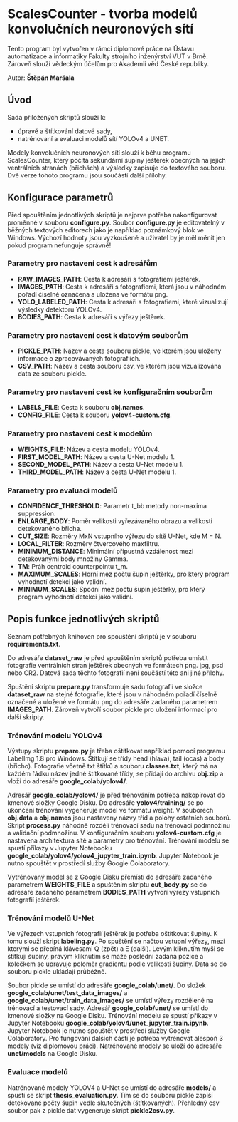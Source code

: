 # **ScalesCounter** - tvorba modelů konvolučních neuronových sítí
Tento program byl vytvořen v rámci diplomové práce na Ústavu automatizace a informatiky Fakulty strojního inženýrství VUT v Brně. Zároveň slouží vědeckým účelům pro Akademii věd České republiky.

Autor: **Štěpán Maršala**

## Úvod
Sada přiložených skriptů slouží k:
- úpravě a štítkování datové sady,
- natrénovaní a evaluaci modelů sítí YOLOv4 a UNET.

Modely konvolučních neuronových sítí slouží k běhu programu ScalesCounter, který počítá sekundární šupiny ještěrek obecných na jejich ventrálních stranách (břichách) a výsledky zapisuje do textového souboru. Dvě verze tohoto programu jsou součástí další přílohy.

## Konfigurace parametrů
Před spouštěním jednotlivých skriptů je nejprve potřeba nakonfigurovat proměnné v souboru **configure.py**. Soubor **configure.py** je editovatelný v běžných textových editorech jako je například poznámkový blok ve Windows. Výchozí hodnoty jsou vyzkoušené a uživatel by je měl měnit jen pokud program nefunguje správně!

### Parametry pro nastavení cest k adresářům
- **RAW_IMAGES_PATH**:  Cesta k adresáři s fotografiemi ještěrek.
- **IMAGES_PATH**:  Cesta k adresáři s fotografiemi, která jsou v náhodném pořadí číselně označena a uložena ve formátu png.
- **YOLO_LABELED_PATH**:  Cesta k adresáři s fotografiemi, které vizualizují výsledky detektoru YOLOv4.
- **BODIES_PATH**:  Cesta k adresáři s výřezy ještěrek.
### Parametry pro nastavení cest k datovým souborům
- **PICKLE_PATH**: Název a cesta souboru pickle, ve kterém jsou uloženy informace o zpracovávaných fotografiích.
- **CSV_PATH**:  Název a cesta souboru csv, ve kterém jsou vizualizována data ze souboru pickle.
### Parametry pro nastavení cest ke konfiguračním souborům
- **LABELS_FILE**: Cesta k souboru **obj.names**.
- **CONFIG_FILE**: Cesta k souboru **yolov4-custom.cfg**.
### Parametry pro nastavení cest k modelům
- **WEIGHTS_FILE**: Název a cesta modelu YOLOv4.
- **FIRST_MODEL_PATH**: Název a cesta U-Net modelu 1.
- **SECOND_MODEL_PATH**: Název a cesta U-Net modelu 1.
- **THIRD_MODEL_PATH**: Název a cesta U-Net modelu 1.
### Parametry pro evaluaci modelů
- **CONFIDENCE_THRESHOLD**: Parametr t_bb metody non-maxima suppression.
- **ENLARGE_BODY**: Poměr velikosti vyřezávaného obrazu a velikosti detekovaného břicha.
- **CUT_SIZE**: Rozměry MxN vstupního výřezu do sítě U-Net, kde M = N.
- **LOCAL_FILTER**: Rozměry čtvercového maxfiltru.
- **MINIMUM_DISTANCE**: Minimální přípustná vzdálenost mezi detekovanými body množiny Gamma.
- **TM**: Práh centroid counterpointu t_m.
- **MAXIMUM_SCALES**: Horní mez počtu šupin ještěrky, pro který program vyhodnotí detekci jako validní.
- **MINIMUM_SCALES**: Spodní mez počtu šupin ještěrky, pro který program vyhodnotí detekci jako validní.

## Popis funkce jednotlivých skriptů
Seznam potřebných knihoven pro spouštění skriptů je v souboru **requirements.txt**.

Do adresáře **dataset_raw** je před spouštěním skriptů potřeba umístit fotografie ventrálních stran ještěrek obecných ve formátech png. jpg, psd nebo CR2. Datová sada těchto fotografií není součástí této ani jiné přílohy.

Spuštění skriptu **prepare.py** transformuje sadu fotografií ve složce **dataset_raw** na stejné fotografie, které jsou v náhodném pořadí číselně označené a uložené ve formátu png do adresáře zadaného parametrem **IMAGES_PATH**. Zároveň vytvoří soubor pickle pro uložení informací pro další skripty.

### Trénování modelu YOLOv4
Výstupy skriptu **prepare.py** je třeba oštítkovat například pomocí programu LabelImg 1.8 pro Windows. Štítkují se třídy head (hlava), tail (ocas) a body (břicho). Fotografie včetně txt štítků a souboru **classes.txt**, který má na každém řádku název jedné štítkované třídy, se přidají do archivu **obj.zip** a vloží do adresáře **google_colab/yolov4/**.

Adresář **google_colab/yolov4/** je před trénováním potřeba nakopírovat do kmenové složky Google Disku. Do adresáře **yolov4/training/** se po ukončení trénování vygeneruje model ve formátu weight. V souborech **obj.data** a **obj.names** jsou nastaveny názvy tříd a polohy ostatních souborů. Skript **process.py** náhodně rozdělí trénovací sadu na trénovací podmnožinu a validační podmnožinu. V konfiguračním souboru **yolov4-custom.cfg** je nastavena architektura sítě a parametry pro trénování.  Trénování modelu se spustí příkazy v Jupyter Notebooku **google_colab/yolov4/yolov4_jupyter_train.ipynb**. Jupyter Notebook je nutno spouštět v prostředí služby Google Colaboratory.

Vytrénovaný model se z Google Disku přemístí do adresáře zadaného parametrem **WEIGHTS_FILE** a spuštěním skriptu **cut_body.py** se do adresáře zadaného parametrem **BODIES_PATH** vytvoří výřezy vstupních fotografií ještěrek.
### Trénování modelů U-Net
Ve výřezech vstupních fotografií ještěrek je potřeba oštítkovat šupiny. K tomu slouží skript **labeling.py**. Po spuštění se načtou vstupní výřezy, mezi kterými se přepíná klávesami Q (zpět) a E (další). Levým kliknutím myši se štítkují šupiny, pravým kliknutím se maže poslední zadaná pozice a kolečkem se upravuje poloměr gradientu podle velikosti šupiny. Data se do souboru pickle ukládají průběžně.

Soubor pickle se umístí do adresáře **google_colab/unet/**. Do složek **google_colab/unet/test_data_images/** a **google_colab/unet/train_data_images/** se umístí výřezy rozdělené na trénovací a testovací sady. Adresář **google_colab/unet/** se umístí do kmenové složky na Google Disku. Trénování modelu se spustí příkazy v Jupyter Notebooku **google_colab/yolov4/unet_jupyter_train.ipynb**. Jupyter Notebook je nutno spouštět v prostředí služby Google Colaboratory. Pro fungování dalších částí je potřeba vytrénovat alespoň 3 modely (viz diplomovou práci). Natrénované modely se uloží do adresáře **unet/models** na Google Disku.

### Evaluace modelů
Natrénované modely YOLOV4 a U-Net se umístí do adresáře **models/** a spustí se skript **thesis_evaluation.py**. Tím se do souboru pickle zapíší detekované počty šupin vedle skutečných (štítkovaných). Přehledný csv soubor pak z pickle dat vygeneruje skript **pickle2csv.py**.
